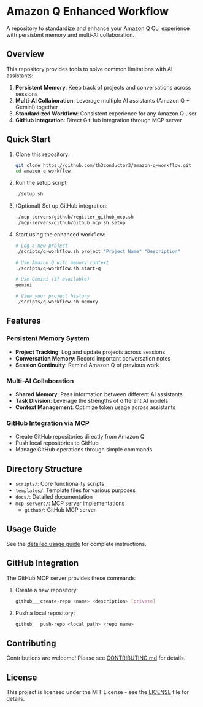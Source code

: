 # Amazon Q Enhanced Workflow

A repository to standardize and enhance your Amazon Q CLI experience with persistent memory and multi-AI collaboration.

## Overview

This repository provides tools to solve common limitations with AI assistants:

1. **Persistent Memory**: Keep track of projects and conversations across sessions
2. **Multi-AI Collaboration**: Leverage multiple AI assistants (Amazon Q + Gemini) together
3. **Standardized Workflow**: Consistent experience for any Amazon Q user
4. **GitHub Integration**: Direct GitHub integration through MCP server

## Quick Start

1. Clone this repository:
   ```bash
   git clone https://github.com/th3conductor3/amazon-q-workflow.git
   cd amazon-q-workflow
   ```

2. Run the setup script:
   ```bash
   ./setup.sh
   ```

3. (Optional) Set up GitHub integration:
   ```bash
   ./mcp-servers/github/register_github_mcp.sh
   ./mcp-servers/github/github_mcp.sh setup
   ```

4. Start using the enhanced workflow:
   ```bash
   # Log a new project
   ./scripts/q-workflow.sh project "Project Name" "Description"
   
   # Use Amazon Q with memory context
   ./scripts/q-workflow.sh start-q
   
   # Use Gemini (if available)
   gemini
   
   # View your project history
   ./scripts/q-workflow.sh memory
   ```

## Features

### Persistent Memory System

- **Project Tracking**: Log and update projects across sessions
- **Conversation Memory**: Record important conversation notes
- **Session Continuity**: Remind Amazon Q of previous work

### Multi-AI Collaboration

- **Shared Memory**: Pass information between different AI assistants
- **Task Division**: Leverage the strengths of different AI models
- **Context Management**: Optimize token usage across assistants

### GitHub Integration via MCP

- Create GitHub repositories directly from Amazon Q
- Push local repositories to GitHub
- Manage GitHub operations through simple commands

## Directory Structure

- `scripts/`: Core functionality scripts
- `templates/`: Template files for various purposes
- `docs/`: Detailed documentation
- `mcp-servers/`: MCP server implementations
  - `github/`: GitHub MCP server

## Usage Guide

See the [detailed usage guide](docs/USAGE.md) for complete instructions.

## GitHub Integration

The GitHub MCP server provides these commands:

1. Create a new repository:
   ```bash
   github___create-repo <name> <description> [private]
   ```

2. Push a local repository:
   ```bash
   github___push-repo <local_path> <repo_name>
   ```

## Contributing

Contributions are welcome! Please see [CONTRIBUTING.md](docs/CONTRIBUTING.md) for details.

## License

This project is licensed under the MIT License - see the [LICENSE](LICENSE) file for details.
